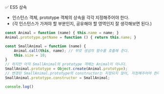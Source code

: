 ✅ ES5 상속
* 인스턴스 객체, prototype 객체의 상속을 각각 지정해주어야 한다.
* (각 인스턴스가 가져야 할 부분인지, 공유해야 할 영역인지 잘 생각해보면 된다.)  
```javascript
const Animal = function (name) { this.name = name; }
Animal.prototype.getName = function () { return this.name; }

const SmallAnimal = function (name) { 
    Animal.call(this, name); // 부모 생성자 함수를 호출해 준다.
    this.size = 10;
}
// 하지만 아직 SmallAnimal의 prototype 객체는 Animal이 아니다.
SmallAnimal.prototype = Object.create(Animal.prototype);
// 변경된 SmallAnimal.prototype의 constructor는 지정되지 않아, 지정해주어야 한다.
SmallAnimal.prototype.constructor = SmallAnimal;

console.log()
```